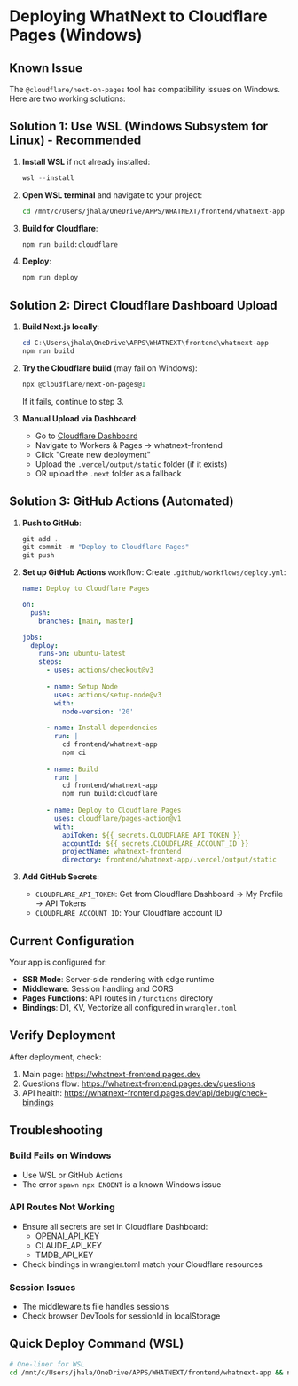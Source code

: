 # Deploying WhatNext to Cloudflare Pages (Windows)

## Known Issue
The `@cloudflare/next-on-pages` tool has compatibility issues on Windows. Here are two working solutions:

## Solution 1: Use WSL (Windows Subsystem for Linux) - Recommended

1. **Install WSL** if not already installed:
   ```powershell
   wsl --install
   ```

2. **Open WSL terminal** and navigate to your project:
   ```bash
   cd /mnt/c/Users/jhala/OneDrive/APPS/WHATNEXT/frontend/whatnext-app
   ```

3. **Build for Cloudflare**:
   ```bash
   npm run build:cloudflare
   ```

4. **Deploy**:
   ```bash
   npm run deploy
   ```

## Solution 2: Direct Cloudflare Dashboard Upload

1. **Build Next.js locally**:
   ```powershell
   cd C:\Users\jhala\OneDrive\APPS\WHATNEXT\frontend\whatnext-app
   npm run build
   ```

2. **Try the Cloudflare build** (may fail on Windows):
   ```powershell
   npx @cloudflare/next-on-pages@1
   ```
   
   If it fails, continue to step 3.

3. **Manual Upload via Dashboard**:
   - Go to [Cloudflare Dashboard](https://dash.cloudflare.com/)
   - Navigate to Workers & Pages → whatnext-frontend
   - Click "Create new deployment"
   - Upload the `.vercel/output/static` folder (if it exists)
   - OR upload the `.next` folder as a fallback

## Solution 3: GitHub Actions (Automated)

1. **Push to GitHub**:
   ```powershell
   git add .
   git commit -m "Deploy to Cloudflare Pages"
   git push
   ```

2. **Set up GitHub Actions** workflow:
   Create `.github/workflows/deploy.yml`:
   ```yaml
   name: Deploy to Cloudflare Pages
   
   on:
     push:
       branches: [main, master]
   
   jobs:
     deploy:
       runs-on: ubuntu-latest
       steps:
         - uses: actions/checkout@v3
         
         - name: Setup Node
           uses: actions/setup-node@v3
           with:
             node-version: '20'
             
         - name: Install dependencies
           run: |
             cd frontend/whatnext-app
             npm ci
             
         - name: Build
           run: |
             cd frontend/whatnext-app
             npm run build:cloudflare
             
         - name: Deploy to Cloudflare Pages
           uses: cloudflare/pages-action@v1
           with:
             apiToken: ${{ secrets.CLOUDFLARE_API_TOKEN }}
             accountId: ${{ secrets.CLOUDFLARE_ACCOUNT_ID }}
             projectName: whatnext-frontend
             directory: frontend/whatnext-app/.vercel/output/static
   ```

3. **Add GitHub Secrets**:
   - `CLOUDFLARE_API_TOKEN`: Get from Cloudflare Dashboard → My Profile → API Tokens
   - `CLOUDFLARE_ACCOUNT_ID`: Your Cloudflare account ID

## Current Configuration

Your app is configured for:
- **SSR Mode**: Server-side rendering with edge runtime
- **Middleware**: Session handling and CORS
- **Pages Functions**: API routes in `/functions` directory
- **Bindings**: D1, KV, Vectorize all configured in `wrangler.toml`

## Verify Deployment

After deployment, check:
1. Main page: https://whatnext-frontend.pages.dev
2. Questions flow: https://whatnext-frontend.pages.dev/questions
3. API health: https://whatnext-frontend.pages.dev/api/debug/check-bindings

## Troubleshooting

### Build Fails on Windows
- Use WSL or GitHub Actions
- The error `spawn npx ENOENT` is a known Windows issue

### API Routes Not Working
- Ensure all secrets are set in Cloudflare Dashboard:
  - OPENAI_API_KEY
  - CLAUDE_API_KEY
  - TMDB_API_KEY
- Check bindings in wrangler.toml match your Cloudflare resources

### Session Issues
- The middleware.ts file handles sessions
- Check browser DevTools for sessionId in localStorage

## Quick Deploy Command (WSL)
```bash
# One-liner for WSL
cd /mnt/c/Users/jhala/OneDrive/APPS/WHATNEXT/frontend/whatnext-app && npm run build:cloudflare && npm run deploy
```